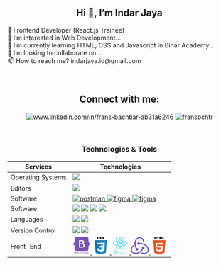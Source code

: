 <h2 align="center">Hi 👋, I’m Indar Jaya</h2> 
<p>
👋 Frontend Developer (React.js Trainee) <br>
👀 I’m interested in Web Development... <br>
🌱 I’m currently learning HTML, CSS and Javascript in Binar Academy... <br>
💞️ I’m looking to collaborate on ... <br>
📫 How to reach me? indarjaya.id@gmail.com

</p>
<br>

<h2 align="center">Connect with me:</h2>

<p align="center">
<a href="https://linkedin.com/in/indarjaya" target="blank"><img align="center" src="https://raw.githubusercontent.com/rahuldkjain/github-profile-readme-generator/master/src/images/icons/Social/linked-in-alt.svg" alt="www.linkedin.com/in/frans-bachtiar-ab31a6246" height="30" width="40" /></a>
<a href="https://instagram.com/in_darjaya" target="blank"><img align="center" src="https://raw.githubusercontent.com/rahuldkjain/github-profile-readme-generator/master/src/images/icons/Social/instagram.svg" alt="fransbchtr" height="30" width="40" /></a>
</p>

<br>

<h3 align="center">  Technologies & Tools </h3>

<p align="center">

| Services               | Technologies                                                                                                                                                                                                                                                                                                                                                                                                                                                                                                                                                                                                                                                                                                                                                                                                                                                                                                                                                                                                                                                                                                                                                                                                                                                                                                |
| ---------------------- | ----------------------------------------------------------------------------------------------------------------------------------------------------------------------------------------------------------------------------------------------------------------------------------------------------------------------------------------------------------------------------------------------------------------------------------------------------------------------------------------------------------------------------------------------------------------------------------------------------------------------------------------------------------------------------------------------------------------------------------------------------------------------------------------------------------------------------------------------------------------------------------------------------------------------------------------------------------------------------------------------------------------------------------------------------------------------------------------------------------------------------------------------------------------------------------------------------------------------------------------------------------------------------------------------------------- 
Operating Systems      | ![](https://assets-a1.kompasiana.com/items/album/2016/06/01/windows-574e306f2523bd26048b4571.jpg?t=o&v=100)                                                                                                                                                                                                                                                                                                                                                                                                                                                                                                                                                                                                                                                                                                                                                                                                                                                                                                                                                                                                                                                                                       |
Editors     | ![](https://img.shields.io/badge/vscode%20-%230078d7.svg?&style=for-the-badge&logo=visualstudiocode&logoColor=white)                                                                                                                                                                                                                                                                                                                                                                                                                                                                                                                                                                                                                                                                                                                                                                                                                                                                                                                                                                                                                                                                                       |
Software    | <a href="https://postman.com" target="_blank" rel="noreferrer"> <img src="https://www.vectorlogo.zone/logos/getpostman/getpostman-icon.svg" alt="postman" width="40" height="40"/>   </a>    <a href="https://www.figma.com/" target="_blank" rel="noreferrer"> <img src="https://www.vectorlogo.zone/logos/figma/figma-icon.svg" alt="figma" width="40" height="40"/> </a>    <a href="https://www.canva.com/id_id/" target="_blank" rel="noreferrer"> <img src="https://upload.wikimedia.org/wikipedia/commons/thumb/0/08/Canva_icon_2021.svg/2048px-Canva_icon_2021.svg.png" alt="figma" width="40" height="40"/> </a>                                                                                                                                                                                                                                                                                                                                                                                                                                                                                                                                                                                                                                                                                                                                                                                                                                                                                                                                                                                                                                                                                      |
Software    | ![](https://img.shields.io/badge/Google%20Cloud%20-%234285F4.svg?&style=for-the-badge&logo=google-cloud&logoColor=white) ![](https://img.shields.io/badge/azure%20-%230072e6.svg?&style=for-the-badge&logo=microsoft-azure&logoColor=white) ![](https://img.shields.io/badge/heroku%20-%23430098.svg?&style=for-the-badge&logo=heroku&logoColor=white) ![](https://img.shields.io/badge/Vercel%20-%23111111.svg?&style=for-the-badge&logo=vercel&logoColor=white)                                                                                                                                                                                                                                                                                                                                                                                                                                                                                                                                                                                                                                                                                                                                                                                                                                                                                                                                                                                                                                                                                 |
| Languages              | ![](https://img.shields.io/badge/javascript%20-%23323330.svg?&style=for-the-badge&logo=javascript&logoColor=%23F7DF1E)  ![](https://img.shields.io/badge/python%20-%2314354C.svg?&style=for-the-badge&logo=python&logoColor=white)                                                                                                                                                                                               |
| Version Control           | ![](https://img.shields.io/badge/git%20-%23F05033.svg?&style=for-the-badge&logo=git&logoColor=white) ![](https://img.shields.io/badge/github%20-%23121011.svg?&style=for-the-badge&logo=github&logoColor=white)                                                                                                                                                                             |
| Front-End          | <a href="https://getbootstrap.com" target="_blank" rel="noreferrer"> <img src="https://raw.githubusercontent.com/devicons/devicon/master/icons/bootstrap/bootstrap-plain-wordmark.svg" alt="bootstrap" width="40" height="40"/> </a> <a href="https://www.w3schools.com/css/" target="_blank" rel="noreferrer"> <img src="https://raw.githubusercontent.com/devicons/devicon/master/icons/css3/css3-original-wordmark.svg" alt="css3" width="40" height="40"/> </a> <a href="https://reactjs.org/" target="_blank" rel="noreferrer"> <img src="https://raw.githubusercontent.com/devicons/devicon/master/icons/react/react-original-wordmark.svg" alt="react" width="40" height="40"/> </a> <a href="https://redux.js.org" target="_blank" rel="noreferrer"> <img src="https://raw.githubusercontent.com/devicons/devicon/master/icons/redux/redux-original.svg" alt="redux" width="40" height="40"/> </a> <a href="https://www.w3.org/html/" target="_blank" rel="noreferrer"> <img src="https://raw.githubusercontent.com/devicons/devicon/master/icons/html5/html5-original-wordmark.svg" alt="html5" width="40" height="40"/> </a>                                                                                                                                                                              |

  
  </p>
